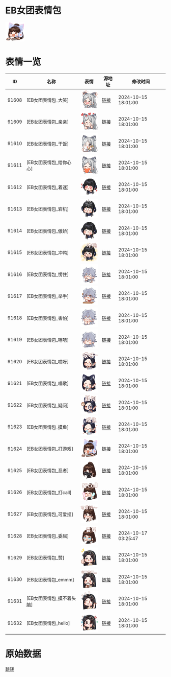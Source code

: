 # EB女团表情包

<img src="./cover.png" height="60" alt="cover" />

# 表情一览

|ID|名称|表情|源地址|修改时间|
|----|----|----|----|----|
|91608|[EB女团表情包_大笑]|<img src="./pic/091608_%5BEB女团表情包_大笑%5D.png" height="60" alt="大笑"/>|[链接](https://i0.hdslb.com/bfs/garb/1ceaee199173fbc5fba9cd38e4bf47a0a6586f83.png)|2024-10-15 18:01:00|
|91609|[EB女团表情包_亲亲]|<img src="./pic/091609_%5BEB女团表情包_亲亲%5D.png" height="60" alt="亲亲"/>|[链接](https://i0.hdslb.com/bfs/garb/5e5e51cf8ef36317238107fe0df925ce80034be1.png)|2024-10-15 18:01:00|
|91610|[EB女团表情包_干饭]|<img src="./pic/091610_%5BEB女团表情包_干饭%5D.png" height="60" alt="干饭"/>|[链接](https://i0.hdslb.com/bfs/garb/61e4db095a4cbf28cde735106529e83e0b40e006.png)|2024-10-15 18:01:00|
|91611|[EB女团表情包_给你心心]|<img src="./pic/091611_%5BEB女团表情包_给你心心%5D.png" height="60" alt="给你心心"/>|[链接](https://i0.hdslb.com/bfs/garb/53ce826544877cb62016d62ec4496a975b6d62c4.png)|2024-10-15 18:01:00|
|91612|[EB女团表情包_着迷]|<img src="./pic/091612_%5BEB女团表情包_着迷%5D.png" height="60" alt="着迷"/>|[链接](https://i0.hdslb.com/bfs/garb/11c587b6ebe9c853b442bc35236e030bd7b84101.png)|2024-10-15 18:01:00|
|91613|[EB女团表情包_宕机]|<img src="./pic/091613_%5BEB女团表情包_宕机%5D.png" height="60" alt="宕机"/>|[链接](https://i0.hdslb.com/bfs/garb/8698970b216ff15066aeffbed095f8c2ced217b5.png)|2024-10-15 18:01:00|
|91614|[EB女团表情包_傲娇]|<img src="./pic/091614_%5BEB女团表情包_傲娇%5D.png" height="60" alt="傲娇"/>|[链接](https://i0.hdslb.com/bfs/garb/d6ebbd5b6e6e2579edc20c5e82b53204cdadf1ec.png)|2024-10-15 18:01:00|
|91615|[EB女团表情包_冲鸭]|<img src="./pic/091615_%5BEB女团表情包_冲鸭%5D.png" height="60" alt="冲鸭"/>|[链接](https://i0.hdslb.com/bfs/garb/37011fb1984d31d26b96708fc2003d2808df9283.png)|2024-10-15 18:01:00|
|91616|[EB女团表情包_愣住]|<img src="./pic/091616_%5BEB女团表情包_愣住%5D.png" height="60" alt="愣住"/>|[链接](https://i0.hdslb.com/bfs/garb/27e58231e563e9da5254c4f2ce2c2b8c2548b82c.png)|2024-10-15 18:01:00|
|91617|[EB女团表情包_举手]|<img src="./pic/091617_%5BEB女团表情包_举手%5D.png" height="60" alt="举手"/>|[链接](https://i0.hdslb.com/bfs/garb/ca2c4e969e8412232ff771829fd1c33874134ef9.png)|2024-10-15 18:01:00|
|91618|[EB女团表情包_害怕]|<img src="./pic/091618_%5BEB女团表情包_害怕%5D.png" height="60" alt="害怕"/>|[链接](https://i0.hdslb.com/bfs/garb/0c4f47a9c7452833d8d1cc1d229f609772a63984.png)|2024-10-15 18:01:00|
|91619|[EB女团表情包_嘻嘻]|<img src="./pic/091619_%5BEB女团表情包_嘻嘻%5D.png" height="60" alt="嘻嘻"/>|[链接](https://i0.hdslb.com/bfs/garb/8a359d484e21f886250f491f581fc394e6dda02a.png)|2024-10-15 18:01:00|
|91620|[EB女团表情包_哎呀]|<img src="./pic/091620_%5BEB女团表情包_哎呀%5D.png" height="60" alt="哎呀"/>|[链接](https://i0.hdslb.com/bfs/garb/44e34d2c7a99ef898593c8bfdbe77a7742a46aa4.png)|2024-10-15 18:01:00|
|91621|[EB女团表情包_唱歌]|<img src="./pic/091621_%5BEB女团表情包_唱歌%5D.png" height="60" alt="唱歌"/>|[链接](https://i0.hdslb.com/bfs/garb/48db140beaca86811b62fa6835e3fdacad998796.png)|2024-10-15 18:01:00|
|91622|[EB女团表情包_疑问]|<img src="./pic/091622_%5BEB女团表情包_疑问%5D.png" height="60" alt="疑问"/>|[链接](https://i0.hdslb.com/bfs/garb/1d1d98350cbba6761cbcd1aba2f28b91a66cbdb1.png)|2024-10-15 18:01:00|
|91623|[EB女团表情包_摸鱼]|<img src="./pic/091623_%5BEB女团表情包_摸鱼%5D.png" height="60" alt="摸鱼"/>|[链接](https://i0.hdslb.com/bfs/garb/d9e00a3c4a3a1cea6b79c58ebdfe9c81cc422926.png)|2024-10-15 18:01:00|
|91624|[EB女团表情包_打游戏]|<img src="./pic/091624_%5BEB女团表情包_打游戏%5D.png" height="60" alt="打游戏"/>|[链接](https://i0.hdslb.com/bfs/garb/f385bd60bfbaa65c86e135c00439bb9b22918a7c.png)|2024-10-15 18:01:00|
|91625|[EB女团表情包_忍者]|<img src="./pic/091625_%5BEB女团表情包_忍者%5D.png" height="60" alt="忍者"/>|[链接](https://i0.hdslb.com/bfs/garb/d132e65ea1585af66e427c7f4fde95889dd89895.png)|2024-10-15 18:01:00|
|91626|[EB女团表情包_打call]|<img src="./pic/091626_%5BEB女团表情包_打call%5D.png" height="60" alt="打call"/>|[链接](https://i0.hdslb.com/bfs/garb/1863ba58a202f31a1b4f5b88c2af7870bdf09cc3.png)|2024-10-15 18:01:00|
|91627|[EB女团表情包_可爱捏]|<img src="./pic/091627_%5BEB女团表情包_可爱捏%5D.png" height="60" alt="可爱捏"/>|[链接](https://i0.hdslb.com/bfs/garb/371c146f532344b0f64262ef7c2323c030aa3702.png)|2024-10-15 18:01:00|
|91628|[EB女团表情包_委屈]|<img src="./pic/091628_%5BEB女团表情包_委屈%5D.png" height="60" alt="委屈"/>|[链接](https://i0.hdslb.com/bfs/garb/af48d90f99b2e174dc3e729f57cc315932459e21.png)|2024-10-17 03:25:47|
|91629|[EB女团表情包_赞]|<img src="./pic/091629_%5BEB女团表情包_赞%5D.png" height="60" alt="赞"/>|[链接](https://i0.hdslb.com/bfs/garb/b45b1788963669bcbf99e42b72ca2f7630082efb.png)|2024-10-15 18:01:00|
|91630|[EB女团表情包_emmm]|<img src="./pic/091630_%5BEB女团表情包_emmm%5D.png" height="60" alt="emmm"/>|[链接](https://i0.hdslb.com/bfs/garb/0addcef75f6b6ddeeb1dde88dd497227be4f5d56.png)|2024-10-15 18:01:00|
|91631|[EB女团表情包_摸不着头脑]|<img src="./pic/091631_%5BEB女团表情包_摸不着头脑%5D.png" height="60" alt="摸不着头脑"/>|[链接](https://i0.hdslb.com/bfs/garb/b760d0be526a9bb00696fb75698722c01b2cc719.png)|2024-10-15 18:01:00|
|91632|[EB女团表情包_hello]|<img src="./pic/091632_%5BEB女团表情包_hello%5D.png" height="60" alt="hello"/>|[链接](https://i0.hdslb.com/bfs/garb/df061052ca58ff26bd8b18c04e3017825c4b7912.png)|2024-10-15 18:01:00|

# 原始数据

[跳转](./raw.json)

